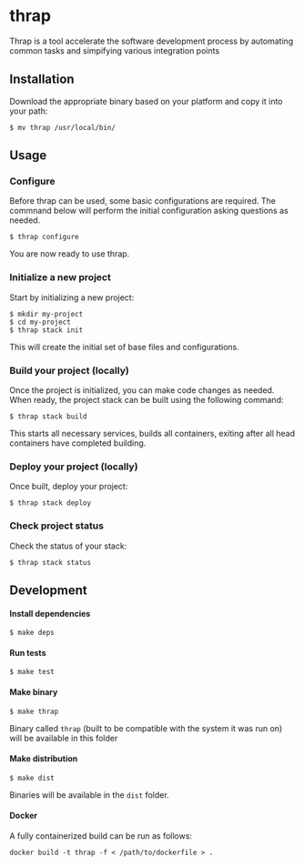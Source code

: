 # thrap
Thrap is a tool accelerate the software development process by automating common tasks and 
simpifying various integration points

## Installation

Download the appropriate binary based on your platform and copy it into your path:

```shell
$ mv thrap /usr/local/bin/
```

## Usage 

### Configure

Before thrap can be used, some basic configurations are required.  The commnand 
below will perform the initial configuration asking questions as needed.

```shell
$ thrap configure
```

You are now ready to use thrap.

### Initialize a new project

Start by initializing a new project:

```shell
$ mkdir my-project
$ cd my-project
$ thrap stack init
```

This will create the initial set of base files and configurations.

### Build your project (locally)
Once the project is initialized, you can make code changes as needed.  When ready, the project stack can
be built using the following command:

```shell
$ thrap stack build
```

This starts all necessary services, builds all containers, exiting after all head containers have 
completed building.

### Deploy your project (locally)

Once built, deploy your project:

```shell
$ thrap stack deploy
```

### Check project status

Check the status of your stack:

```shell
$ thrap stack status
```


## Development

#### Install dependencies
```shell
$ make deps
```

#### Run tests
```shell
$ make test
```

#### Make binary
```shell
$ make thrap
```

Binary called `thrap` (built to be compatible with the system it was run on)
will be available in this folder

#### Make distribution
```shell
$ make dist
```

Binaries will be available in the `dist` folder.

#### Docker
A fully containerized build can be run as follows:
```shell
docker build -t thrap -f < /path/to/dockerfile > .
```
